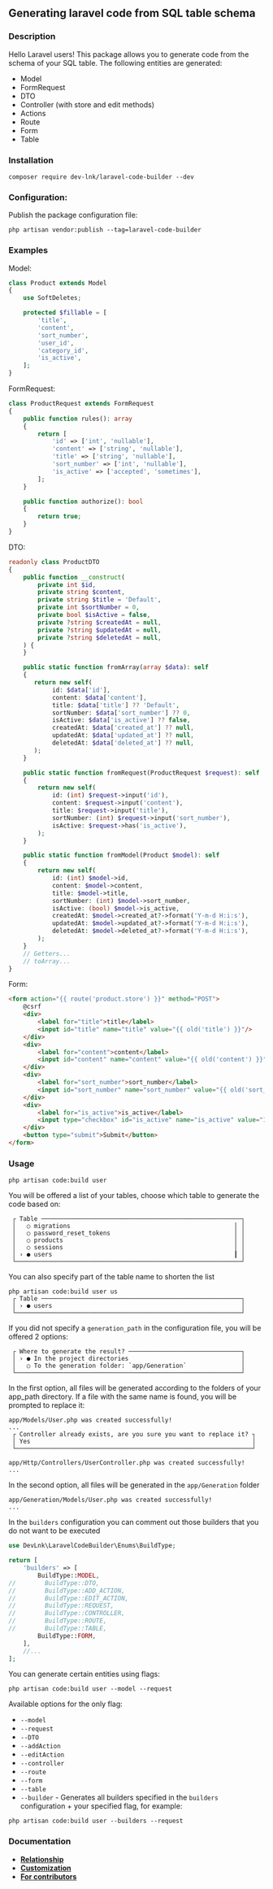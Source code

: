 ## Generating laravel code from SQL table schema

### Description
Hello Laravel users!
This package allows you to generate code from the schema of your SQL table. The following entities are generated:
- Model
- FormRequest
- DTO
- Controller (with store and edit methods)
- Actions
- Route
- Form
- Table
### Installation
```shell
composer require dev-lnk/laravel-code-builder --dev
```
### Configuration:
Publish the package configuration file:
```shell
php artisan vendor:publish --tag=laravel-code-builder
```
### Examples
Model:
```php
class Product extends Model
{
    use SoftDeletes;

    protected $fillable = [
        'title',
        'content',
        'sort_number',
        'user_id',
        'category_id',
        'is_active',
    ];
}
```
FormRequest:
```php
class ProductRequest extends FormRequest
{
    public function rules(): array
    {
        return [
            'id' => ['int', 'nullable'],
            'content' => ['string', 'nullable'],
            'title' => ['string', 'nullable'],
            'sort_number' => ['int', 'nullable'],
            'is_active' => ['accepted', 'sometimes'],
        ];
    }

    public function authorize(): bool
    {
        return true;
    }
}
```
DTO:
```php
readonly class ProductDTO
{
    public function __construct(
        private int $id,
        private string $content,
        private string $title = 'Default',
        private int $sortNumber = 0,
        private bool $isActive = false,
        private ?string $createdAt = null,
        private ?string $updatedAt = null,
        private ?string $deletedAt = null,
    ) {
    }

    public static function fromArray(array $data): self
    {
       return new self(
            id: $data['id'],
            content: $data['content'],
            title: $data['title'] ?? 'Default',
            sortNumber: $data['sort_number'] ?? 0,
            isActive: $data['is_active'] ?? false,
            createdAt: $data['created_at'] ?? null,
            updatedAt: $data['updated_at'] ?? null,
            deletedAt: $data['deleted_at'] ?? null,
       );
    }

    public static function fromRequest(ProductRequest $request): self
    {
        return new self(
            id: (int) $request->input('id'),
            content: $request->input('content'),
            title: $request->input('title'),
            sortNumber: (int) $request->input('sort_number'),
            isActive: $request->has('is_active'),
        );
    }

    public static function fromModel(Product $model): self
    {
        return new self(
            id: (int) $model->id,
            content: $model->content,
            title: $model->title,
            sortNumber: (int) $model->sort_number,
            isActive: (bool) $model->is_active,
            createdAt: $model->created_at?->format('Y-m-d H:i:s'),
            updatedAt: $model->updated_at?->format('Y-m-d H:i:s'),
            deletedAt: $model->deleted_at?->format('Y-m-d H:i:s'),
        );
    }
    // Getters...
    // toArray...
}
```
Form:
```html
<form action="{{ route('product.store') }}" method="POST">
    @csrf
    <div>
        <label for="title">title</label>
        <input id="title" name="title" value="{{ old('title') }}"/>
    </div>
    <div>
        <label for="content">content</label>
        <input id="content" name="content" value="{{ old('content') }}"/>
    </div>
    <div>
        <label for="sort_number">sort_number</label>
        <input id="sort_number" name="sort_number" value="{{ old('sort_number') }}" type="number"/>
    </div>
    <div>
        <label for="is_active">is_active</label>
        <input type="checkbox" id="is_active" name="is_active" value="1" @if(old('is_active')) checked @endif/>
    </div>
    <button type="submit">Submit</button>
</form>
```
### Usage
```shell
php artisan code:build user
```
You will be offered a list of your tables, choose which table to generate the code based on:
```shell
 ┌ Table ───────────────────────────────────────────────────────┐
 │   ○ migrations                                             │ │
 │   ○ password_reset_tokens                                  │ │
 │   ○ products                                               │ │
 │   ○ sessions                                               │ │
 │ › ● users                                                  ┃ │
 └──────────────────────────────────────────────────────────────┘
```
You can also specify part of the table name to shorten the list
```shell
php artisan code:build user us
 ┌ Table ───────────────────────────────────────────────────────┐
 │ › ● users                                                    │
 └──────────────────────────────────────────────────────────────┘
```
If you did not specify a `generation_path` in the configuration file, you will be offered 2 options:
```shell
 ┌ Where to generate the result? ───────────────────────────────┐
 │ › ● In the project directories                               │
 │   ○ To the generation folder: `app/Generation`               │
 └──────────────────────────────────────────────────────────────┘
```
In the first option, all files will be generated according to the folders of your app_path directory. If a file with the same name is found, you will be prompted to replace it:
```shell
app/Models/User.php was created successfully!
...
 ┌ Controller already exists, are you sure you want to replace it? ┐
 │ Yes                                                             │
 └─────────────────────────────────────────────────────────────────┘

app/Http/Controllers/UserController.php was created successfully!
...
```
In the second option, all files will be generated in the `app/Generation` folder
```shell
app/Generation/Models/User.php was created successfully!
...
```
In the `builders` configuration you can comment out those builders that you do not want to be executed
```php
use DevLnk\LaravelCodeBuilder\Enums\BuildType;

return [
    'builders' => [
        BuildType::MODEL,
//        BuildType::DTO,
//        BuildType::ADD_ACTION,
//        BuildType::EDIT_ACTION,
//        BuildType::REQUEST,
//        BuildType::CONTROLLER,
//        BuildType::ROUTE,
//        BuildType::TABLE,
        BuildType::FORM,
    ],
    //...
];
```
You can generate certain entities using flags:
```shell
php artisan code:build user --model --request
```
Available options for the only flag:
- `--model`
- `--request`
- `--DTO`
- `--addAction`
- `--editAction`
- `--controller`
- `--route`
- `--form`
- `--table`
- `--builder` - Generates all builders specified in the `builders` configuration + your specified flag, for example:
```shell
php artisan code:build user --builders --request
```
### Documentation
- **[Relationship](https://github.com/dev-lnk/laravel-code-builder/blob/master/docs/relationship.md)**
- **[Customization](https://github.com/dev-lnk/laravel-code-builder/blob/master/docs/customization.md)**
- **[For contributors](https://github.com/dev-lnk/laravel-code-builder/blob/master/docs/for_contributors.md)**